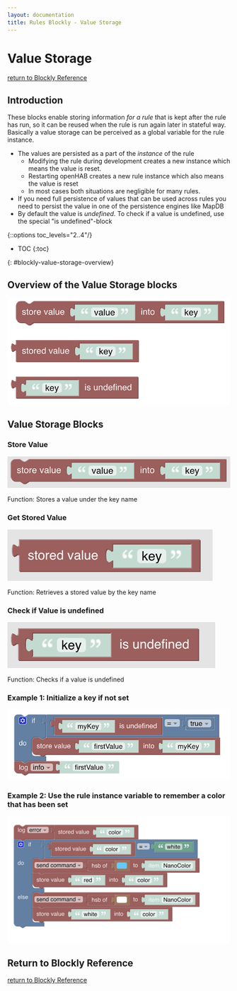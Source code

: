 ```yaml
---
layout: documentation
title: Rules Blockly - Value Storage
---
```

<!-- markdownlint-disable MD036 -->
<!-- markdownlint-disable MD025 -->

# Value Storage

[return to Blockly Reference](index.html#value-storage)

## Introduction

These blocks enable storing information *for a rule* that is kept after the rule has run, so it can be reused when the rule is run again later in stateful way.
Basically a value storage can be perceived as a global variable for the rule instance.

- The values are persisted as a part of the *instance* of the rule
  - Modifying the rule during development creates a new instance which means the value is reset.
  - Restarting openHAB creates a new rule instance which also means the value is reset
  - In most cases both situations are negligible for many rules.
- If you need full persistence of values that can be used across rules you need to persist the value in one of the persistence engines like MapDB
- By default the value is *undefined*.
To check if a value is undefined, use the special "is undefined"-block

{::options toc_levels="2..4"/}

- TOC
{:toc}

{: #blockly-value-storage-overview}

## Overview of the Value Storage blocks

![value-storage-blocks](../images/blockly/blockly-value-storage.png)

## Value Storage Blocks

### Store Value

![store-value](../images/blockly/blockly-value-store.png)

Function: Stores a value under the key name

### Get Stored Value

![get-stored-value](../images/blockly/blockly-value-get.png)

Function: Retrieves a stored value by the key name

### Check if Value is undefined

![value-is-defined](../images/blockly/blockly-value-is-defined.png)

Function: Checks if a value is undefined

### Example 1: Initialize a key if not set

![example1](../images/blockly/blockly-value-example1.png)

### Example 2: Use the rule instance variable to remember a color that has been set

![example2](../images/blockly/blockly-value-example2.png)

## Return to Blockly Reference

[return to Blockly Reference](index.html#value-storage)
